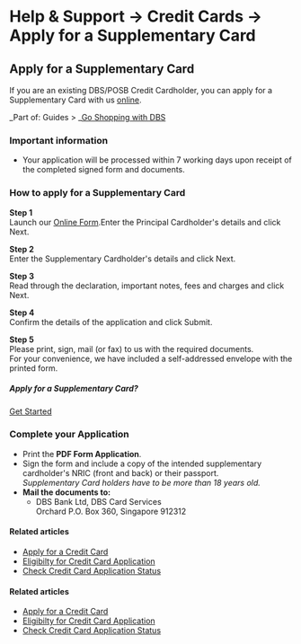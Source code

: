 # Help & Support -> Credit Cards -> Apply for a Supplementary Card

## Apply for a Supplementary Card

If you are an existing DBS/POSB Credit Cardholder, you can apply for a Supplementary Card with us [online](https://www.dbs.com.sg/iforms/credit-card/supplementary-details.page).

_Part of: Guides > _[Go Shopping with DBS](https://www.dbs.com.sg/personal/support/guide-shopping.html)

### Important information

  * Your application will be processed within 7 working days upon receipt of the completed signed form and documents.



### How to apply for a Supplementary Card

**Step 1**  
Launch our [Online Form](https://www.dbs.com.sg/iforms/credit-card/supplementary-details.page).Enter the Principal Cardholder's details and click Next. 

**Step 2**  
Enter the Supplementary Cardholder's details and click Next. 

**Step 3**  
Read through the declaration, important notes, fees and charges and click Next. 

**Step 4**  
Confirm the details of the application and click Submit. 

**Step 5**  
Please print, sign, mail (or fax) to us with the required documents.  
For your convenience, we have included a self-addressed envelope with the printed form. 

##### Apply for a Supplementary Card?

[Get Started](https://www.dbs.com.sg/iforms/credit-card/supplementary-details.page)

### Complete your Application

  * Print the **PDF Form Application**.
  * Sign the form and include a copy of the intended supplementary cardholder's NRIC (front and back) or their passport.  
_Supplementary Card holders have to be more than 18 years old._
  * **Mail the documents to:**
    * DBS Bank Ltd, DBS Card Services  
Orchard P.O. Box 360, Singapore 912312 



#### Related articles

  * [Apply for a Credit Card](https://www.dbs.com.sg/personal/support/card-application-new-card.html)
  * [Eligibilty for Credit Card Application](https://www.dbs.com.sg/personal/support/card-application-eligibility.html)
  * [Check Credit Card Application Status](https://www.dbs.com.sg/personal/support/card-application-status.html)



#### Related articles

  * [Apply for a Credit Card](https://www.dbs.com.sg/personal/support/card-application-new-card.html)
  * [Eligibilty for Credit Card Application](https://www.dbs.com.sg/personal/support/card-application-eligibility.html)
  * [Check Credit Card Application Status](https://www.dbs.com.sg/personal/support/card-application-status.html)


